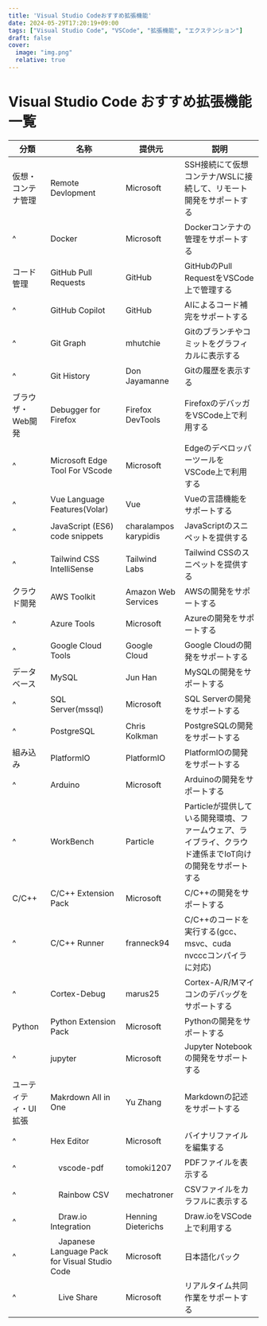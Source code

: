 ```yaml
---
title: 'Visual Studio Codeおすすめ拡張機能'
date: 2024-05-29T17:20:19+09:00
tags: ["Visual Studio Code", "VSCode", "拡張機能", "エクステンション"]
draft: false
cover:
  image: "img.png"
  relative: true
---
```


# Visual Studio Code おすすめ拡張機能一覧

| 分類 | 名称 | 提供元 | 説明 |
|---|----|-----|-----|
| 仮想・コンテナ管理| Remote Devlopment | Microsoft  | SSH接続にて仮想コンテナ/WSLに接続して、リモート開発をサポートする |
|^ | Docker | Microsoft  | Dockerコンテナの管理をサポートする |
| コード管理 | GitHub Pull Requests | GitHub | GitHubのPull RequestをVSCode上で管理する |
|^ | GitHub Copilot | GitHub | AIによるコード補完をサポートする |
|^ | Git Graph | mhutchie | Gitのブランチやコミットをグラフィカルに表示する |
|^ | Git History | Don Jayamanne | Gitの履歴を表示する |
| ブラウザ・Web開発 | Debugger for Firefox | Firefox DevTools | FirefoxのデバッガをVSCode上で利用する |
|^ | Microsoft Edge Tool For VScode | Microsoft | EdgeのデベロッパーツールをVSCode上で利用する |
|^ | Vue Language Features(Volar) | Vue |  Vueの言語機能をサポートする |
|^ | JavaScript (ES6) code snippets | charalampos karypidis | JavaScriptのスニペットを提供する |
|^ | Tailwind CSS IntelliSense | Tailwind Labs | Tailwind CSSのスニペットを提供する |
| クラウド開発 | AWS Toolkit | Amazon Web Services | AWSの開発をサポートする |
|^ | Azure Tools | Microsoft | Azureの開発をサポートする |
|^ | Google Cloud Tools | Google Cloud | Google Cloudの開発をサポートする |
| データベース | MySQL | Jun Han | MySQLの開発をサポートする |
|^ | SQL Server(mssql) | Microsoft | SQL Serverの開発をサポートする |
|^ | PostgreSQL | Chris Kolkman | PostgreSQLの開発をサポートする |
| 組み込み | PlatformIO | PlatformIO | PlatformIOの開発をサポートする |
|^ | Arduino | Microsoft | Arduinoの開発をサポートする |
|^ | WorkBench | Particle | Particleが提供している開発環境、ファームウェア、ライブライ、クラウド連係までIoT向けの開発をサポートする |
| C/C++ | C/C++ Extension Pack | Microsoft | C/C++の開発をサポートする |
|^ | C/C++ Runner | franneck94 | C/C++のコードを実行する(gcc、msvc、cuda nvcccコンパイラに対応) |
|^ | Cortex-Debug | marus25 | Cortex-A/R/Mマイコンのデバッグをサポートする |
| Python | Python Extension Pack | Microsoft | Pythonの開発をサポートする |
|^ | jupyter | Microsoft | Jupyter Notebookの開発をサポートする |
| ユーティティ・UI拡張 | Makrdown All in One | Yu Zhang | Markdownの記述をサポートする |
|^ | Hex Editor | Microsoft | バイナリファイルを編集する |
|^ |　vscode-pdf | tomoki1207 | PDFファイルを表示する |
|^ |　Rainbow CSV | mechatroner | CSVファイルをカラフルに表示する |
|^ |　Draw.io Integration | Henning Dieterichs | Draw.ioをVSCode上で利用する |
|^ |　Japanese Language Pack for Visual Studio Code | Microsoft | 日本語化パック |
|^ |　Live Share | Microsoft | リアルタイム共同作業をサポートする |